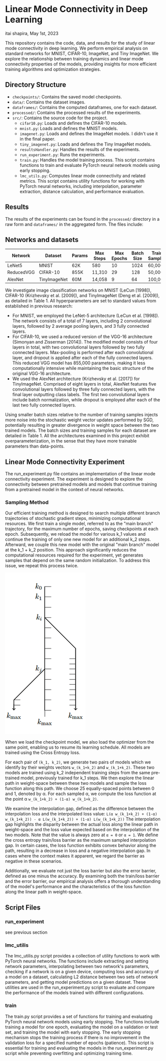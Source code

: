 # Linear Mode Connectivity in Deep Learning
itai shapira, May 1st, 2023

This repository contains the code, data, and results for the study of linear mode connectivity in deep learning. We perform empirical analysis on standard networks for MNIST, CIFAR-10, ImageNet, and Tiny ImageNet. We explore the relationship between training dynamics and linear mode connectivity properties of the models, providing insights for more efficient training algorithms and optimization strategies.

## Directory Structure

- `checkpoints/`: Contains the saved model checkpoints.
- `data/`: Contains the dataset images.
- `dataframes/`: Contains the computed dataframes, one for each dataset.
- `processed/`: Contains the processed results of the experiments.
- `src/`: Contains the source code for the project.
  - `cifar10.py`: Loads and defines the CIFAR-10 models.
  - `mnist.py`: Loads and defines the MNIST models.
  - `imagenet.py`: Loads and defines the ImageNet models. I didn't use it in the final paper.
  - `tiny_imagenet.py`: Loads and defines the Tiny ImageNet models.
  - `resultsHandler.py`: Handles the results of the experiments.
  - `run_experiment.py`: Runs the experiments.
  - `train.py`: Handles the model training process.  This script contains functions to train and evaluate PyTorch neural network models using early stopping.
  - `lmc_utils.py`: Computes linear mode connectivity and related metrics. This script contains utility functions for working with PyTorch neural networks, including interpolation, parameter extraction, distance calculation, and performance evaluation.


## Results

The results of the experiments can be found in the `processed/` directory in a raw form and `dataframes/` in the aggregated form. The files include:

## Networks and datasets
| Network    | Dataset      | Params | Max Steps | Max Epochs | Batch Size | Train Samples | Final Accuracy | Optimizer |
|------------|--------------|--------|-----------|------------|------------|---------------|----------------|-----------|
| LeNet5     | MNIST        | 62K    | 580       | 10         | 1024       | 60,000        | 0.9818         | Adam      |
| ReducedVGG | CIFAR-10     | 855K   | 11,310    | 29         | 128        | 50,000        | 0.7136         | Adam      |
| AlexNet    | TinyImageNet | 60M    | 14,058    | 9          | 64         | 100,000       | 0.4064         | Adam      |



We investigate image classification networks on MNIST (LeCun [1998]), CIFAR-10 (Krizhevsky et al. [2009]), and TinyImageNet (Deng et al. [2009]), as detailed in Table 1. All hyperparameters are set to standard values from established in previous research:

- For MNIST, we employed the LeNet-5 architecture (LeCun et al. [1998]). The network consists of a total of 7 layers, including 2 convolutional layers, followed by 2 average pooling layers, and 3 fully connected layers.
- For CIFAR-10, we used a reduced version of the VGG-16 architecture (Simonyan and Zisserman [2014]). The modified model consists of four layers in total, with two convolutional layers followed by two fully connected layers. Max-pooling is performed after each convolutional layer, and dropout is applied after each of the fully connected layers. This reduced VGG model has 855,000 parameters, making it less computationally intensive while maintaining the basic structure of the original VGG-16 architecture.
- We used the AlexNet architecture (Krizhevsky et al. [2017]) for TinyImageNet. Comprised of eight layers in total, AlexNet features five convolutional layers followed by three fully connected layers, with the final layer outputting class labels. The first two convolutional layers include batch normalization, while dropout is employed after each of the last two fully connected layers.

Using smaller batch sizes relative to the number of training samples injects more noise into the stochastic weight vector updates performed by SGD, potentially resulting in greater divergence in weight space between the two trained models. The batch sizes and training samples for each dataset are detailed in Table 1. All the architectures examined in this project exhibit overparameterization, in the sense that they have more trainable parameters than data-points.



## Linear Mode Connectivity Experiment
The run_experiment.py file contains an implementation of the linear mode connectivity experiment. The experiment is designed to explore the connectivity between pretrained models and models that continue training from a pretrained model in the context of neural networks.

### Sampling Method
Our efficient training method is designed to search multiple different branch trajectories of stochastic gradient steps, minimizing computational resources. We first train a single model, referred to as the "main branch" trajectory, for the maximum number of epochs, saving checkpoints at each epoch. Subsequently, we reload the model for various k_1 values and continue the training of only one new model for an additional k_2 steps. Afterward, we couple this new model with the original "main branch" model at the k_1 + k_2 position. This approach significantly reduces the computational resources required for the experiment, yet generates samples that depend on the same random initialization. To address this issue, we repeat this process twice.

![Sampling Method](./plots/algorithm.png)

When we load the checkpoint model, we also load the optimizer from the same point, enabling us to resume its learning schedule. All models are trained using the Cross Entropy loss.

For each pair of `(k_1, k_2)`, we generate two pairs of models which we identify by their weights vectors `w_(k_1+k_2)` and `w_(k_1+k_2)`. These two models are trained using k_2 independent training steps from the same pre-trained model, previously trained for k_1 steps. We then explore the linear path in weight-space between these two models and sample the loss function along this path. We choose 25 equally-spaced points between 0 and 1, denoted by α. For each sampled α, we compute the loss function at the point α `w_(k_1+k_2) + (1-α) w_(k_1+k_2)`.

We examine the interpolation gap, defined as the difference between the interpolation loss and the interpolated loss value:
`L(α w_(k_1+k_2) + (1-α) w_(k_1+k_2)) - α L(w_(k_1+k_2)) + (1-α) L(w_(k_1+k_2))`
The interpolation gap highlights the disparity between the actual loss along the linear path in weight-space and the loss value expected based on the interpolation of the two models. Note that the value is always zero at `α = 0` or `α = 1`. We define the cross entropy train/loss barrier as the maximum sampled interpolation gap. In certain cases, the loss function exhibits convex behavior along the path, resulting in a decrease in loss and a negative interpolation gap. In cases where the context makes it apparent, we regard the barrier as negative in these scenarios.

Additionally, we evaluate not just the loss barrier but also the error barrier, defined as one minus the accuracy. By examining both the train/loss barrier and the error barrier, our empirical analysis offers a thorough understanding of the model's performance and the characteristics of the loss function along the linear path in weight-space.




## Script Files 
### run_experiment
see previous section
### lmc_utilis
The lmc_utilis.py script provides a collection of utility functions to work with PyTorch neural networks. The functions include extracting and setting network parameters, interpolating between two network's parameters, checking if a network is on a given device, computing loss and accuracy of a model on a dataset, calculating L2 distance between two sets of network parameters, and getting model predictions on a given dataset. These utilities are used in the run_experiment.py script to evaluate and compare the performance of the models trained with different configurations.

### train
The train.py script provides a set of functions for training and evaluating PyTorch neural network models using early stopping. The functions include training a model for one epoch, evaluating the model on a validation or test set, and training the model with early stopping. The early stopping mechanism stops the training process if there is no improvement in the validation loss for a specified number of epochs (patience). This script is essential for training and evaluating the models in the run_experiment.py script while preventing overfitting and optimizing training time.




